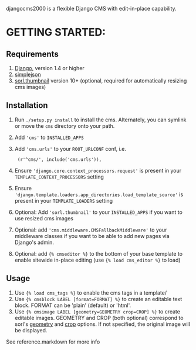 djangocms2000 is a flexible Django CMS with edit-in-place capability. 


GETTING STARTED:
================

Requirements
------------
1. [Django,](https://www.djangoproject.com) version 1.4 or higher
2. [simplejson](pypi.python.org/pypi/simplejson/)
3. [sorl.thumbnail](https://github.com/sorl/sorl-thumbnail) version 10+ (optional, 
   required for automatically resizing cms images)

Installation
------------
1. Run `./setup.py install` to install the cms. Alternately, you can symlink or move the
   `cms` directory onto your path.
2. Add `'cms'` to `INSTALLED_APPS`
3. Add `'cms.urls'` to your `ROOT_URLCONF` conf, i.e.
    
        (r'^cms/', include('cms.urls')),

4. Ensure `'django.core.context_processors.request'` is present in your 
   `TEMPLATE_CONTEXT_PROCESSORS` setting
5. Ensure `'django.template.loaders.app_directories.load_template_source'` is present in 
   your `TEMPLATE_LOADERS` setting
6. Optional: Add `'sorl.thumbnail'` to your `INSTALLED_APPS` if you want to use resized
   cms images
7. Optional: add `'cms.middleware.CMSFallbackMiddleware'` to your middleware classes if 
   you want to be able to add new pages via Django's admin.
8. Optional: add `{% cmseditor %}` to the bottom of your base template to enable sitewide
   in-place editing (use `{% load cms_editor %}` to load)

Usage
-----
1. Use `{% load cms_tags %}` to enable the cms tags in a template/
2. Use `{% cmsblock LABEL [format=FORMAT] %}` to create an editable text block.
   FORMAT can be 'plain' (default) or 'html'.
3. Use `{% cmsimage LABEL [geometry=GEOMETRY crop=CROP] %}` to create editable images. 
   GEOMETRY and CROP (both optional) correspond to sorl's 
   [geometry](http://thumbnail.sorl.net/template.html#geometry) and
   [crop](http://thumbnail.sorl.net/template.html#crop) options. If not specified, the
   original image will be displayed.

See reference.markdown for more info
